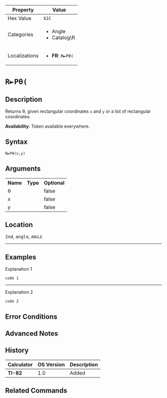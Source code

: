 | Property      | Value |
|---------------|-------|
| Hex Value     | `$1C`|
| Categories    | <ul><li>Angle</li><li>Catalog\R</li></ul> |
| Localizations | <ul><li><b>FR</b>: `R►Pθ(`</li></ul> |

# `R►Pθ(`

## Description
Returns θ, given rectangular coordinates `x` and `y` or a list of rectangular coordinates.


<b>Availability</b>: Token available everywhere.

## Syntax
`R►Pθ(x,y)`

## Arguments
<table>
<tr><th>Name</th><th>Type</th><th>Optional</th></tr>

<tr><td>θ</td><td></td><td>false</td></tr>

<tr><td>x</td><td></td><td>false</td></tr>

<tr><td>y</td><td></td><td>false</td></tr>

</table>

## Location
<kbd>2nd</kbd>, <kbd>angle</kbd>, `ANGLE`
<hr>

## Examples

Explanation 1
```ti-basic
code 1
```
---
Explanation 2
```ti-basic
code 2
```

## Error Conditions


## Advanced Notes


## History
| Calculator | OS Version | Description |
|------------|------------|-------------|
| <b>TI-82</b> | 1.0 | Added

## Related Commands

    